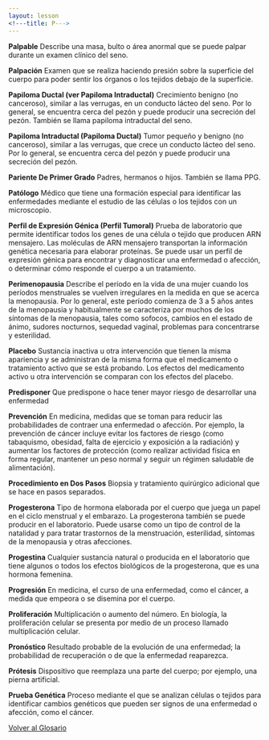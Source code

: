 ```yaml
---
layout: lesson
<!---title: P--->
---
```


<a name="top"></a>

**Palpable**
Describe una masa, bulto o área anormal que se puede palpar durante un examen clínico del seno.

**Palpación**
Examen que se realiza haciendo presión sobre la superficie del cuerpo para poder sentir los órganos o los tejidos debajo de la superficie.

**Papiloma Ductal (ver Papiloma Intraductal)**
Crecimiento benigno (no canceroso), similar a las verrugas, en un conducto lácteo del seno. Por lo general, se encuentra cerca del pezón y puede producir una secreción del pezón. También se llama papiloma intraductal del seno.

**Papiloma Intraductal (Papiloma Ductal)**
Tumor pequeño y benigno (no canceroso), similar a las verrugas, que crece un conducto lácteo del seno. Por lo general, se encuentra cerca del pezón y puede producir una secreción del pezón.

**Pariente De Primer Grado**
Padres, hermanos o hijos. También se llama PPG.

**Patólogo**
Médico que tiene una formación especial para identificar las enfermedades mediante el estudio de las células o los tejidos con un microscopio.

**Perfil de Expresión Génica (Perfil Tumoral)**
Prueba de laboratorio que permite identificar todos los genes de una célula o tejido que producen ARN mensajero. Las moléculas de ARN mensajero transportan la información genética necesaria para elaborar proteínas. Se puede usar un perfil de expresión génica para encontrar y diagnosticar una enfermedad o afección, o determinar cómo responde el cuerpo a un tratamiento.

**Perimenopausia**
Describe el período en la vida de una mujer cuando los períodos menstruales se vuelven irregulares en la medida en que se acerca la menopausia. Por lo general, este período comienza de 3 a 5 años antes de la menopausia y habitualmente se caracteriza por muchos de los síntomas de la menopausia, tales como sofocos, cambios en el estado de ánimo, sudores nocturnos, sequedad vaginal, problemas para concentrarse y esterilidad.

**Placebo**
Sustancia inactiva u otra intervención que tienen la misma apariencia y se administran de la misma forma que el medicamento o tratamiento activo que se está probando. Los efectos del medicamento activo u otra intervención se comparan con los efectos del placebo.

**Predisponer**
Que predispone o hace tener mayor riesgo de desarrollar una enfermedad

**Prevención**
En medicina, medidas que se toman para reducir las probabilidades de contraer una enfermedad o afección. Por ejemplo, la prevención de cáncer incluye evitar los factores de riesgo (como tabaquismo, obesidad, falta de ejercicio y exposición a la radiación) y aumentar los factores de protección (como realizar actividad física en forma regular, mantener un peso normal y seguir un régimen saludable de alimentación).

**Procedimiento en Dos Pasos**
Biopsia y tratamiento quirúrgico adicional que se hace en pasos separados.

**Progesterona**
Tipo de hormona elaborada por el cuerpo que juega un papel en el ciclo menstrual y el embarazo. La progesterona también se puede producir en el laboratorio. Puede usarse como un tipo de control de la natalidad y para tratar trastornos de la menstruación, esterilidad, síntomas de la menopausia y otras afecciones.

**Progestina**
Cualquier sustancia natural o producida en el laboratorio que tiene algunos o todos los efectos biológicos de la progesterona, que es una hormona femenina.

**Progresión**
En medicina, el curso de una enfermedad, como el cáncer, a medida que empeora o se disemina por el cuerpo.

**Proliferación**
Multiplicación o aumento del número. En biología, la proliferación celular se presenta por medio de un proceso llamado multiplicación celular.

**Pronóstico**
Resultado probable de la evolución de una enfermedad; la probabilidad de recuperación o de que la enfermedad reaparezca.

**Prótesis**
Dispositivo que reemplaza una parte del cuerpo; por ejemplo, una pierna artificial.

**Prueba Genética**
Proceso mediante el que se analizan células o tejidos para identificar cambios genéticos que pueden ser signos de una enfermedad o afección, como el cáncer. 


<!--a href="#top">Volver arriba</a-->
<a href="https://scnslabutsa.github.io/myhthelperEduContent/Glossarysp/index.html">Volver al Glosario</a>

